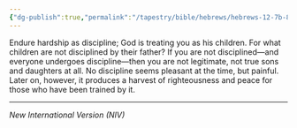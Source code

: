 ```yaml
---
{"dg-publish":true,"permalink":"/tapestry/bible/hebrews/hebrews-12-7b-8-11/","title":"Hebrews 12:7b,8,11","hide":true,"tags":["bible-verse","bible-verse"],"dgHomeLink":true,"dgShowLocalGraph":true,"dgEnableSearch":true}
---
```


Endure hardship as discipline; God is treating you as his children. For what children are not disciplined by their father?
If you are not disciplined—and everyone undergoes discipline—then you are not legitimate, not true sons and daughters at all.
No discipline seems pleasant at the time, but painful. Later on, however, it produces a harvest of righteousness and peace for those who have been trained by it.

---
*New International Version (NIV)*